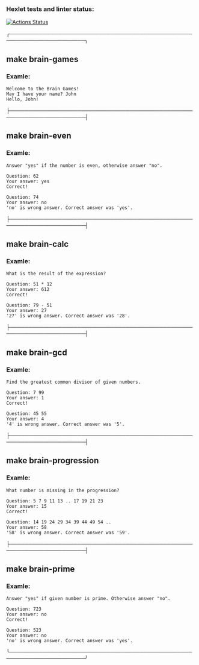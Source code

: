 ### Hexlet tests and linter status:
[![Actions Status](https://github.com/UotanKlein/frontend-project-44/actions/workflows/hexlet-check.yml/badge.svg)](https://github.com/UotanKlein/frontend-project-44/actions)

╭──────────────────────────────────────────────────────────────────────╮

## make brain-games

### Examle:
```
Welcome to the Brain Games!
May I have your name? John
Hello, John!
```

├──────────────────────────────────────────────────────────────────────┤

## make brain-even

### Examle:
```
Answer "yes" if the number is even, otherwise answer "no".

Question: 62
Your answer: yes
Correct!

Question: 74
Your answer: no
'no' is wrong answer. Correct answer was 'yes'.
```

├──────────────────────────────────────────────────────────────────────┤

## make brain-calc

### Examle:
```
What is the result of the expression?

Question: 51 * 12
Your answer: 612
Correct!

Question: 79 - 51
Your answer: 27
'27' is wrong answer. Correct answer was '28'.
```

├──────────────────────────────────────────────────────────────────────┤

## make brain-gcd

### Examle:
```
Find the greatest common divisor of given numbers.

Question: 7 99
Your answer: 1
Correct!

Question: 45 55
Your answer: 4
'4' is wrong answer. Correct answer was '5'.
```

├──────────────────────────────────────────────────────────────────────┤

## make brain-progression

### Examle:
```
What number is missing in the progression?

Question: 5 7 9 11 13 .. 17 19 21 23
Your answer: 15
Correct!

Question: 14 19 24 29 34 39 44 49 54 ..
Your answer: 58
'58' is wrong answer. Correct answer was '59'.
```

├──────────────────────────────────────────────────────────────────────┤

## make brain-prime

### Examle:
```
Answer "yes" if given number is prime. Otherwise answer "no".

Question: 723
Your answer: no
Correct!

Question: 523
Your answer: no
'no' is wrong answer. Correct answer was 'yes'.
```

╰──────────────────────────────────────────────────────────────────────╯
